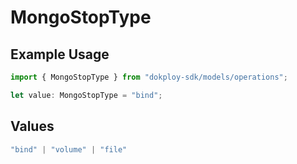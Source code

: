 # MongoStopType

## Example Usage

```typescript
import { MongoStopType } from "dokploy-sdk/models/operations";

let value: MongoStopType = "bind";
```

## Values

```typescript
"bind" | "volume" | "file"
```